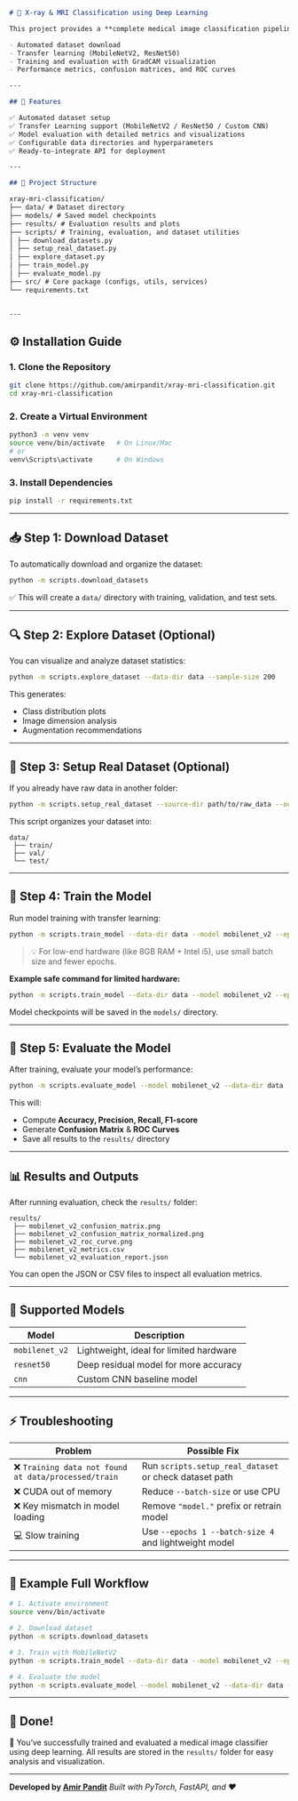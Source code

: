 ```markdown
# 🧠 X-ray & MRI Classification using Deep Learning

This project provides a **complete medical image classification pipeline** built with **FastAPI + PyTorch**, including:

- Automated dataset download
- Transfer learning (MobileNetV2, ResNet50)
- Training and evaluation with GradCAM visualization
- Performance metrics, confusion matrices, and ROC curves

---

## 🚀 Features

✅ Automated dataset setup  
✅ Transfer Learning support (MobileNetV2 / ResNet50 / Custom CNN)  
✅ Model evaluation with detailed metrics and visualizations  
✅ Configurable data directories and hyperparameters  
✅ Ready-to-integrate API for deployment

---

## 🧩 Project Structure

xray-mri-classification/
├── data/ # Dataset directory
├── models/ # Saved model checkpoints
├── results/ # Evaluation results and plots
├── scripts/ # Training, evaluation, and dataset utilities
│ ├── download_datasets.py
│ ├── setup_real_dataset.py
│ ├── explore_dataset.py
│ ├── train_model.py
│ ├── evaluate_model.py
├── src/ # Core package (configs, utils, services)
└── requirements.txt


---
```

## ⚙️ Installation Guide

### 1. Clone the Repository
```bash
git clone https://github.com/amirpandit/xray-mri-classification.git
cd xray-mri-classification
````

### 2. Create a Virtual Environment

```bash
python3 -m venv venv
source venv/bin/activate   # On Linux/Mac
# or
venv\Scripts\activate      # On Windows
```

### 3. Install Dependencies

```bash
pip install -r requirements.txt
```

---

## 📥 Step 1: Download Dataset

To automatically download and organize the dataset:

```bash
python -m scripts.download_datasets
```

✅ This will create a `data/` directory with training, validation, and test sets.

---

## 🔍 Step 2: Explore Dataset (Optional)

You can visualize and analyze dataset statistics:

```bash
python -m scripts.explore_dataset --data-dir data --sample-size 200
```

This generates:

- Class distribution plots
- Image dimension analysis
- Augmentation recommendations

---

## 🧰 Step 3: Setup Real Dataset (Optional)

If you already have raw data in another folder:

```bash
python -m scripts.setup_real_dataset --source-dir path/to/raw_data --output-dir data
```

This script organizes your dataset into:

```
data/
 ├── train/
 ├── val/
 └── test/
```

---

## 🧠 Step 4: Train the Model

Run model training with transfer learning:

```bash
python -m scripts.train_model --data-dir data --model mobilenet_v2 --epochs 3 --batch-size 4
```

> 💡 For low-end hardware (like 8GB RAM + Intel i5), use small batch size and fewer epochs.

**Example safe command for limited hardware:**

```bash
python -m scripts.train_model --data-dir data --model mobilenet_v2 --epochs 1 --batch-size 4
```

Model checkpoints will be saved in the `models/` directory.

---

## 🧪 Step 5: Evaluate the Model

After training, evaluate your model’s performance:

```bash
python -m scripts.evaluate_model --model mobilenet_v2 --data-dir data --models-dir models --results-dir results
```

This will:

- Compute **Accuracy, Precision, Recall, F1-score**
- Generate **Confusion Matrix** & **ROC Curves**
- Save all results to the `results/` directory

---

## 📊 Results and Outputs

After running evaluation, check the `results/` folder:

```
results/
 ├── mobilenet_v2_confusion_matrix.png
 ├── mobilenet_v2_confusion_matrix_normalized.png
 ├── mobilenet_v2_roc_curve.png
 ├── mobilenet_v2_metrics.csv
 └── mobilenet_v2_evaluation_report.json
```

You can open the JSON or CSV files to inspect all evaluation metrics.

---

## 🧩 Supported Models

| Model          | Description                             |
| -------------- | --------------------------------------- |
| `mobilenet_v2` | Lightweight, ideal for limited hardware |
| `resnet50`     | Deep residual model for more accuracy   |
| `cnn`          | Custom CNN baseline model               |

---

## ⚡ Troubleshooting

| Problem                                              | Possible Fix                                           |
| ---------------------------------------------------- | ------------------------------------------------------ |
| ❌ `Training data not found at data/processed/train` | Run `scripts.setup_real_dataset` or check dataset path |
| ❌ CUDA out of memory                                | Reduce `--batch-size` or use CPU                       |
| ❌ Key mismatch in model loading                     | Remove `"model."` prefix or retrain model              |
| 💻 Slow training                                     | Use `--epochs 1 --batch-size 4` and lightweight model  |

---

## 🧠 Example Full Workflow

```bash
# 1. Activate environment
source venv/bin/activate

# 2. Download dataset
python -m scripts.download_datasets

# 3. Train with MobileNetV2
python -m scripts.train_model --data-dir data --model mobilenet_v2 --epochs 1 --batch-size 4

# 4. Evaluate the model
python -m scripts.evaluate_model --model mobilenet_v2 --data-dir data --models-dir models --results-dir results
```

---

## 🏁 Done!

🎉 You’ve successfully trained and evaluated a medical image classifier using deep learning.
All results are stored in the `results/` folder for easy analysis and visualization.

---

**Developed by [Amir Pandit](mailto:tntamir2023@gmail.com)**
_Built with PyTorch, FastAPI, and ❤️_

